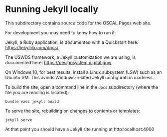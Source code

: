 # Running Jekyll locally

This subdirectory contains source code for the OSCAL Pages web site.

For development you may need to know how to run it.

Jekyll, a Ruby application, is documented with a Quickstart here: https://jekyllrb.com/docs/

The USWDS framework, a Jekyll customization we are using, is documented here: https://designsystem.digital.gov/

On Windows 10, for best results, install a Linux subsystem (LSW) such as an Ubuntu VM. This avoids Windows-related Jekyll configuration madness.

To build the site, open a command line in the  `docs` subdirectory (where the file you are reading is located):

```
bundle exec jekyll build
```

To serve the site, rebuilding on changes to contents or templates:

```
jekyll serve
```

At that point you should have a Jekyll site running at http:localhost:4000

